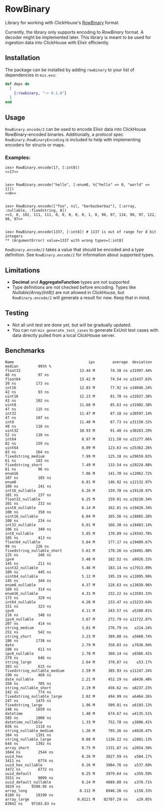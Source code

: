 # RowBinary

Library for working with ClickHouse's [RowBinary](https://clickhouse.yandex/docs/en/interfaces/formats/#rowbinary "ClickHouse RowBinary Format") format. 

Currently, the library only supports encoding to *RowBinary* format. A decoder might be implemented later. 
This library is meant to be used for ingestion data into ClickHouse with Elixir efficiently.


## Installation

The package can be installed by adding `rowbinary` to your list of dependencies in `mix.exs`:

```elixir
def deps do
  [
    {:rowbinary, "~> 0.1.0"}
  ]
end
```

## Usage

`RowBinary.encode/2` can be used to encode Elixir data into ClickHouse RowBinary-encoded binaries. Additionally, a protocol spec `RowBinary.RowBinaryEncoding` is included to help with implementing encoders for structs or maps.

### Examples:

    iex> RowBinary.encode(17, [:int8])
    <<17>>


    iex> RowBinary.encode("hello", [:enum8, %{"hello" => 0, "world" => 1}])
    <<0>>


    iex> RowBinary.encode(["foo", nil, "barbazbarbaz"], [:array, :nullable, :fixedstring, 8])
    <<3, 0, 102, 111, 111, 0, 0, 0, 0, 0, 1, 0, 98, 97, 114, 98, 97, 122, 98, 97>>


    iex> RowBinary.encode(1337, [:int8]) # 1137 is out of range for 8 bit integers
    ** (ArgumentError) value=1337 with wrong types=[:int8]

`RowBinary.encode/2` takes a value that should be encoded and a type definition. See `RowBinary.encode/2` for information about supported types.

## Limitations

  * **Decimal** and **AggregateFunction** types are not supported
  * Type definitions are not checked before encoding. Types like *Nullable(Array(Int8))* are not allowed in ClickHouse, but `RowBinary.encode/2` will generate a result for now. Keep that in mind.

## Testing

  * Not all unit test are done yet, but will be gradually updated.
  * You can run `mix generate_test_cases` to generate ExUnit test cases with data directly pulled from a local ClickHouse server.


## Benchmarks

```
Name                                  ips        average  deviation         median         99th %
float32                           13.44 M       74.38 ns ±31997.44%          46 ns          97 ns
float64                           13.42 M       74.54 ns ±31437.63%          39 ns         173 ns
int16                             12.83 M       77.92 ns ±34046.24%          42 ns          93 ns
uint16                            12.23 M       81.78 ns ±32837.36%          43 ns         102 ns
uint8                             11.68 M       85.63 ns ±31902.38%          47 ns         115 ns
int32                             11.47 M       87.18 ns ±30597.14%          47 ns         107 ns
int8                              11.40 M       87.73 ns ±31150.32%          48 ns         118 ns
uint32                            10.93 M       91.48 ns ±30263.29%          52 ns         110 ns
int64                              8.97 M      111.50 ns ±21277.66%          82 ns         159 ns
uint64                             8.09 M      123.63 ns ±25362.26%          83 ns         264 ns
fixedstring_medium                 7.99 M      125.18 ns ±29659.83%          61 ns         103 ns
fixedstring_short                  7.49 M      133.54 ns ±29224.88%          61 ns          96 ns
enum16                             7.06 M      141.70 ns ±12062.72%         107 ns         185 ns
enum8                              6.81 M      146.92 ns ±12132.97%         109 ns         241 ns
int16_nullable                     6.26 M      159.70 ns ±19120.97%         101 ns         237 ns
float32_nullable                   6.25 M      159.91 ns ±19210.34%         101 ns         232 ns
uint8_nullable                     6.14 M      162.81 ns ±19420.34%         100 ns         350 ns
uint16_nullable                    6.04 M      165.56 ns ±18865.28%         108 ns         234 ns
int32_nullable                     6.01 M      166.30 ns ±18483.14%         106 ns         349 ns
int8_nullable                      5.85 M      170.89 ns ±19343.78%         105 ns         413 ns
float64_nullable                   5.64 M      177.17 ns ±19409.67%          99 ns         226 ns
fixedstring_nullable_short         5.61 M      178.26 ns ±18491.88%         125 ns         246 ns
ipv4                               5.48 M      182.52 ns  ±9926.33%         145 ns         211 ns
uint32_nullable                    5.46 M      183.14 ns ±17913.89%         109 ns         445 ns
uint64_nullable                    5.12 M      195.19 ns ±12095.99%         145 ns         344 ns
enum8_nullable                     4.37 M      228.63 ns ±13658.96%         169 ns         314 ns
enum16_nullable                    4.31 M      232.22 ns ±13503.33%         173 ns         329 ns
int64_nullable                     4.28 M      233.47 ns ±15233.64%         151 ns         323 ns
ipv6                               4.11 M      243.57 ns  ±5280.01%         216 ns         348 ns
ipv4_nullable                      3.67 M      272.79 ns ±11722.87%         207 ns         414 ns
string_medium                      3.61 M      276.79 ns   ±214.24%         251 ns         542 ns
string_short                       3.23 M      309.88 ns  ±5660.74%         186 ns        1738 ns
date                               2.79 M      358.03 ns  ±7836.94%         288 ns         611 ns
ipv6_nullable                      2.78 M      360.14 ns  ±9366.41%         279 ns         646 ns
string_large                       2.64 M      378.87 ns    ±53.17%         303 ns         615 ns
fixedstring_nullable_medium        2.59 M      385.93 ns ±11247.24%         199 ns         469 ns
date_nullable                      2.21 M      452.19 ns  ±8436.48%         350 ns         705 ns
string_nullable_short              2.19 M      456.62 ns  ±8237.23%         242 ns         774 ns
fixedstring_nullable_large         2.02 M      494.99 ns  ±6464.26%         247 ns        1475 ns
fixedstring_large                  1.96 M      509.81 ns  ±6193.13%         248 ns        1659 ns
datetime                           1.48 M      674.67 ns  ±4135.51%         585 ns        1000 ns
datetime_nullable                  1.33 M      752.78 ns  ±3806.41%         656 ns        1118 ns
string_nullable_medium             1.26 M      795.26 ns  ±4828.47%         384 ns        1191 ns
string_nullable_large              0.88 M     1136.22 ns  ±2881.13%         644 ns        1392 ns
array_short                        0.75 M     1331.87 ns  ±2054.50%        1044 ns        2544 ns
uuid_hex                           0.26 M     3827.59 ns   ±504.17%        3411 ns        6774 ns
uuid_hex_nullable                  0.26 M     3904.76 ns   ±537.69%        3472 ns        6772 ns
uuid_default                       0.25 M     3979.64 ns   ±359.59%        3551 ns        9099 ns
uuid_default_nullable              0.24 M     4089.80 ns   ±378.71%        3629 ns     9390.95 ns
array_long                        0.112 M     8946.26 ns   ±158.33%        8180 ns       18199 ns
array_large                      0.0121 M    82707.29 ns    ±29.05%       83042 ns    97103.83 ns
```